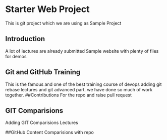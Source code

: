 # Starter Web Project


 
This is git project which we are using as Sample Project

## Introduction
A lot of lectures are already submitted 
Sample website with plenty of files for demos

## Git and GitHub Training
This  is the famous and one of the best training course of devops
adding git rebase lectures and git advanced part.
we have done so much of work together.
##Contributions
For the repo and raise pull request

## GIT Comparisions
Adding GIT Comparisions Lectures 

##GitHub Content 
Comparisions with repo